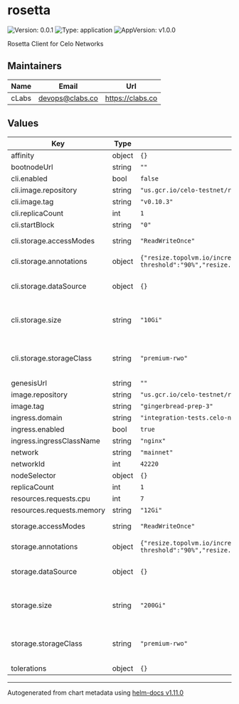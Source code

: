 # rosetta

![Version: 0.0.1](https://img.shields.io/badge/Version-0.0.1-informational?style=flat-square) ![Type: application](https://img.shields.io/badge/Type-application-informational?style=flat-square) ![AppVersion: v1.0.0](https://img.shields.io/badge/AppVersion-v1.0.0-informational?style=flat-square)

Rosetta Client for Celo Networks

## Maintainers

| Name | Email | Url |
| ---- | ------ | --- |
| cLabs | <devops@clabs.co> | <https://clabs.co> |

## Values

| Key | Type | Default | Description |
|-----|------|---------|-------------|
| affinity | object | `{}` |  |
| bootnodeUrl | string | `""` |  |
| cli.enabled | bool | `false` |  |
| cli.image.repository | string | `"us.gcr.io/celo-testnet/rosetta-cli"` |  |
| cli.image.tag | string | `"v0.10.3"` |  |
| cli.replicaCount | int | `1` |  |
| cli.startBlock | string | `"0"` |  |
| cli.storage.accessModes | string | `"ReadWriteOnce"` | accessMode for the volumes |
| cli.storage.annotations | object | `{"resize.topolvm.io/increase":"10%","resize.topolvm.io/inodes-threshold":"90%","resize.topolvm.io/storage_limit":"300Gi","resize.topolvm.io/threshold":"85%"}` | celo-blockchain pvc annotations |
| cli.storage.dataSource | object | `{}` | Include a dataSource in the volumeClaimTemplates |
| cli.storage.size | string | `"10Gi"` | Size of the persistent volume claim for the celo-blockchain statefulset |
| cli.storage.storageClass | string | `"premium-rwo"` | Name of the storage class to use for the celo-blockchain statefulset |
| genesisUrl | string | `""` |  |
| image.repository | string | `"us.gcr.io/celo-testnet/rosetta"` |  |
| image.tag | string | `"gingerbread-prep-3"` |  |
| ingress.domain | string | `"integration-tests.celo-networks-dev.org"` |  |
| ingress.enabled | bool | `true` |  |
| ingress.ingressClassName | string | `"nginx"` |  |
| network | string | `"mainnet"` |  |
| networkId | int | `42220` |  |
| nodeSelector | object | `{}` |  |
| replicaCount | int | `1` |  |
| resources.requests.cpu | int | `7` |  |
| resources.requests.memory | string | `"12Gi"` |  |
| storage.accessModes | string | `"ReadWriteOnce"` | accessMode for the volumes |
| storage.annotations | object | `{"resize.topolvm.io/increase":"10%","resize.topolvm.io/inodes-threshold":"90%","resize.topolvm.io/storage_limit":"3000Gi","resize.topolvm.io/threshold":"85%"}` | celo-blockchain pvc annotations |
| storage.dataSource | object | `{}` | Include a dataSource in the volumeClaimTemplates |
| storage.size | string | `"200Gi"` | Size of the persistent volume claim for the celo-blockchain statefulset |
| storage.storageClass | string | `"premium-rwo"` | Name of the storage class to use for the celo-blockchain statefulset |
| tolerations | object | `{}` |  |

----------------------------------------------
Autogenerated from chart metadata using [helm-docs v1.11.0](https://github.com/norwoodj/helm-docs/releases/v1.11.0)
